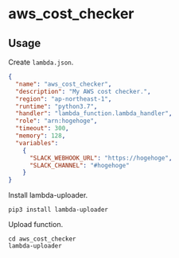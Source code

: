 # aws_cost_checker

## Usage

Create `lambda.json`.

```json
{
  "name": "aws_cost_checker",
  "description": "My AWS cost checker.",
  "region": "ap-northeast-1",
  "runtime": "python3.7",
  "handler": "lambda_function.lambda_handler",
  "role": "arn:hogehoge",
  "timeout": 300,
  "memory": 128,
  "variables":
    {
      "SLACK_WEBHOOK_URL": "https://hogehoge",
      "SLACK_CHANNEL": "#hogehoge"
    }
}
```

Install lambda-uploader.

```shell
pip3 install lambda-uploader
```

Upload function.

```shell
cd aws_cost_checker
lambda-uploader
```
